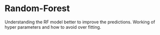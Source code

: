 # Random-Forest
Understanding the RF model better to improve the predictions. Working of hyper parameters and how to avoid over fitting.
